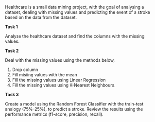 Healthcare is a small data mining project, with the goal of analysing a dataset, dealing with missing values and predicting the event of a stroke based on the data from the dataset.

**Task 1**

Analyse the healthcare dataset and find the columns with the missing values.


**Task 2**

Deal with the missing values using the methods below,
1) Drop column
2) Fill misiing values with the mean
3) Fill the missing values using Linear Regression
4) Fill the missing values using K-Nearest Neighbours.


**Task 3**

Create a model using the Random Forest Classifier with the train-test analogy (75%-25%), to predict a stroke. Review the results using the performance metrics (f1-score, precision, recall).
